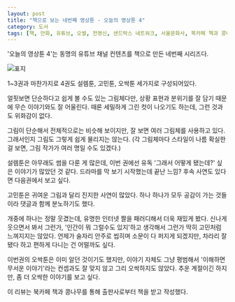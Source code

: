 ```yaml
---
layout: post
title: "책으로 보는 네번째 영상툰 - 오늘의 영상툰 4"
category: 도서
tags: [책, 만화, 유튜브, 오썰, 전영신, 샌드박스 네트워크, 서울문화사, 북카페 책과 콩나무, 서평]
---
```


'오늘의 영상툰 4'는
동명의 유튜브 채널 컨텐츠를 책으로 만든 네번째 시리즈다.

![표지](https://images2.imgbox.com/65/c2/6z2QxrkJ_o.jpg)

1~3권과 마찬가지로 4권도 설렘툰, 고민툰, 오싹툰 세가지로 구성되어있다.

얼핏보면 단순하다고 쉽게 볼 수도 있는 그림체다만,
상황 표현과 분위기를 잘 담기 때문에 무슨 이야기와도 잘 어울린다.
때론 세밀하게 그린 컷이 나오기도 하는데, 그런 것과도 위화감이 없다.

그림이 단순해서 전체적으로는 비슷해 보이지만,
잘 보면 여러 그림체를 사용하고 있다.
그래서인지 그림도 그렇게 쉽게 물리지는 않는다.
(각 그림체마다 스타일이 나름 확실한걸 보면, 그림 작가가 여러 명일 수도 있겠다.)

설렘툰은 아무래도 썸을 다룬 게 많은데,
이번 권에선 유독 '그래서 어떻게 됐는데?' 싶은 이야기가 많았던 것 같다.
드라마를 막 보기 시작했는데 끝난 느낌?
후속 사연도 있다면 다음권에서 보고 싶다.

고민툰은 귀여운 그림과 달리 진지한 사연이 많았다.
하나 하나가 모두 공감이 가는 것들이라
댓글과 함께 분노하기도 했다.

개중에 하나는 정말 웃겼는데,
유명한 인터넷 짤을 패러디해서 더욱 재밌게 봤다.
신나게 웃으면서 봐서 그런가,
'인간이 뭐 그럴수도 있지'하고 생각해서 그런가
딱히 고민처럼 느껴지지는 않았다.
언제가 술자리 안주로 씹히며 소문이 다 퍼지게 되겠지만,
차라리 잘 됐다 하고 편하게 다니는 건 어떨까도 싶다.

이번권의 오싹툰은 이미 알던 것이기도 했지만,
이야기 자체도 그냥 평범해서 '이해하면 무서운 이야기'라는 컨셉과도 잘 맞지 않고
그리 오싹하지도 않았다.
추운 계절이긴 하지만, 좀 더 오싹한 이야기를 보고 싶다.



<div class="im im-info">
이 리뷰는 북카페 책과 콩나무를 통해 출판사로부터 책을 받고 작성했다.
</div>
